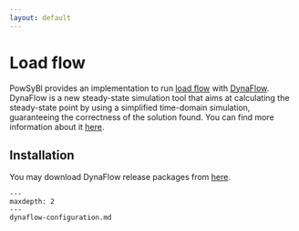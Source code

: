 ```yaml
---
layout: default
---
```


# Load flow

PowSyBl provides an implementation to run [load flow](inv:powsyblcore:*:*#simulation/loadflow/index) with [DynaFlow](https://dynawo.github.io/about/dynaflow). DynaFlow is a new steady-state simulation tool that aims at calculating the steady-state point by using a simplified time-domain simulation, guaranteeing the correctness of the solution found. You can find more information about it [here](https://dynawo.github.io/about/dynaflow).

## Installation

You may download DynaFlow release packages from [here](https://github.com/dynawo/dynaflow-launcher/releases).

```{toctree}
---
maxdepth: 2
---
dynaflow-configuration.md
```
